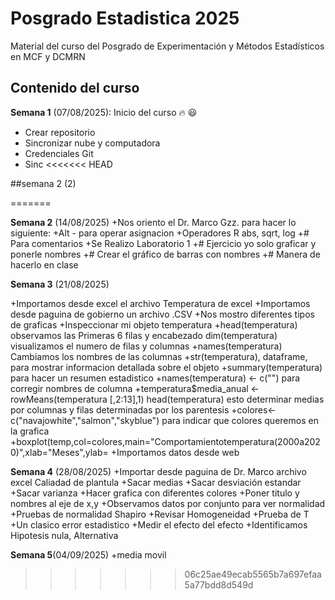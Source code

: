 # Posgrado Estadistica 2025

Material del curso del Posgrado de Experimentación y Métodos Estadísticos en MCF y DCMRN

## Contenido del curso

**Semana 1** (07/08/2025): Inicio del curso :fire: :smiley:
  + Crear repositorio
  + Sincronizar nube y computadora
  + Credenciales Git
  + Sinc
<<<<<<< HEAD
  
##semana 2 (2)

=======

**Semana 2** (14/08/2025)
  +Nos oriento el Dr. Marco Gzz. para hacer lo siguiente:
  +Alt - para operar asignacion
  +Operadores R abs, sqrt, log
  +# Para comentarios
  +Se Realizo Laboratorio 1
  +# Ejercicio yo solo graficar y ponerle nombres
  +# Crear el gráfico de barras con nombres
  +# Manera de hacerlo en clase
  
  
**Semana 3** (21/08/2025)

  +Importamos desde excel el archivo Temperatura de excel
  +Importamos desde paguina de gobierno un archivo .CSV
  +Nos mostro diferentes tipos de graficas
  +Inspeccionar mi objeto temperatura
  +head(temperatura) observamos las Primeras 6 filas y encabezado
  dim(temperatura) visualizamos el numero de filas y columnas
  +names(temperatura) Cambiamos los nombres de las columnas
  +str(temperatura), dataframe, para mostrar informacion detallada sobre el objeto
  +summary(temperatura) para hacer un resumen estadistico
  +names(temperatura) <- c("") para corregir nombres de columna
  +temperatura$media_anual <- rowMeans(temperatura [,2:13],1) head(temperatura) esto determinar medias por columnas y filas determinadas por los parentesis
  +colores<-c("navajowhite","salmon","skyblue") para indicar que colores queremos en la grafica
  +boxplot(temp,col=colores,main="Comportamientotemperatura(2000a2020)",xlab="Meses",ylab=
  +Importamos datos desde web
  

**Semana 4** (28/08/2025)
  +Importar desde paguina de Dr. Marco archivo excel Caliadad de plantula
  +Sacar medias 
  +Sacar desviación estandar
  +Sacar varianza
  +Hacer grafica con diferentes colores
  +Poner titulo y nombres al eje de x,y
  +Observamos datos por conjunto para ver normalidad
  +Pruebas de normalidad Shapiro
  +Revisar Homogeneidad
  +Prueba de T
  +Un clasico error estadistico
  +Medir el efecto del efecto
  +Identificamos Hipotesis nula, Alternativa
  
  
  
**Semana 5**(04/09/2025)
  +media movil
  
>>>>>>> 06c25ae49ecab5565b7a697efaa5a77bdd8d549d
